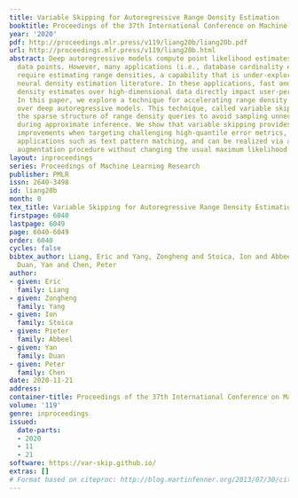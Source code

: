 ```yaml
---
title: Variable Skipping for Autoregressive Range Density Estimation
booktitle: Proceedings of the 37th International Conference on Machine Learning
year: '2020'
pdf: http://proceedings.mlr.press/v119/liang20b/liang20b.pdf
url: http://proceedings.mlr.press/v119/liang20b.html
abstract: Deep autoregressive models compute point likelihood estimates of individual
  data points. However, many applications (i.e., database cardinality estimation),
  require estimating range densities, a capability that is under-explored by current
  neural density estimation literature. In these applications, fast and accurate range
  density estimates over high-dimensional data directly impact user-perceived performance.
  In this paper, we explore a technique for accelerating range density estimation
  over deep autoregressive models. This technique, called variable skipping, exploits
  the sparse structure of range density queries to avoid sampling unnecessary variables
  during approximate inference. We show that variable skipping provides 10-100x efficiency
  improvements when targeting challenging high-quantile error metrics, enables complex
  applications such as text pattern matching, and can be realized via a simple data
  augmentation procedure without changing the usual maximum likelihood objective.
layout: inproceedings
series: Proceedings of Machine Learning Research
publisher: PMLR
issn: 2640-3498
id: liang20b
month: 0
tex_title: Variable Skipping for Autoregressive Range Density Estimation
firstpage: 6040
lastpage: 6049
page: 6040-6049
order: 6040
cycles: false
bibtex_author: Liang, Eric and Yang, Zongheng and Stoica, Ion and Abbeel, Pieter and
  Duan, Yan and Chen, Peter
author:
- given: Eric
  family: Liang
- given: Zongheng
  family: Yang
- given: Ion
  family: Stoica
- given: Pieter
  family: Abbeel
- given: Yan
  family: Duan
- given: Peter
  family: Chen
date: 2020-11-21
address: 
container-title: Proceedings of the 37th International Conference on Machine Learning
volume: '119'
genre: inproceedings
issued:
  date-parts:
  - 2020
  - 11
  - 21
software: https://var-skip.github.io/
extras: []
# Format based on citeproc: http://blog.martinfenner.org/2013/07/30/citeproc-yaml-for-bibliographies/
---
```

